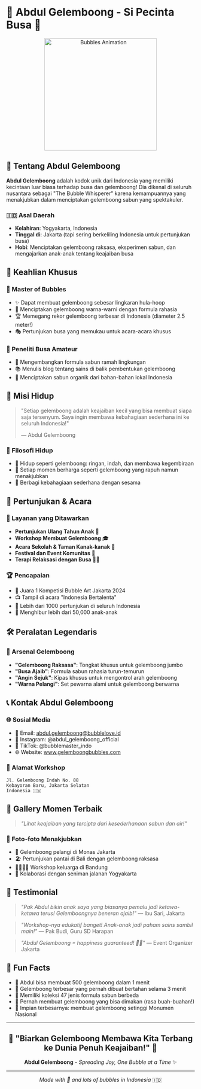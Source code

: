 # 🫧 Abdul Gelemboong - Si Pecinta Busa 🫧

<div align="center">
  <img src="https://media.giphy.com/media/3o7TKB3oifq46DDhOE/giphy.gif" width="300" alt="Bubbles Animation">
</div>

## 👋 Tentang Abdul Gelemboong

**Abdul Gelemboong** adalah kodok unik dari Indonesia yang memiliki kecintaan luar biasa terhadap busa dan gelemboong! Dia dikenal di seluruh nusantara sebagai "The Bubble Whisperer" karena kemampuannya yang menakjubkan dalam menciptakan gelemboong sabun yang spektakuler.

### 🇮🇩 Asal Daerah
- **Kelahiran**: Yogyakarta, Indonesia
- **Tinggal di**: Jakarta (tapi sering berkeliling Indonesia untuk pertunjukan busa)
- **Hobi**: Menciptakan gelemboong raksasa, eksperimen sabun, dan mengajarkan anak-anak tentang keajaiban busa

## 🎪 Keahlian Khusus

### 🌟 Master of Bubbles
- ✨ Dapat membuat gelemboong sebesar lingkaran hula-hoop
- 🎨 Menciptakan gelemboong warna-warni dengan formula rahasia
- 🏆 Memegang rekor gelemboong terbesar di Indonesia (diameter 2.5 meter!)
- 🎭 Pertunjukan busa yang memukau untuk acara-acara khusus

### 🧪 Peneliti Busa Amateur
- 🔬 Mengembangkan formula sabun ramah lingkungan
- 📚 Menulis blog tentang sains di balik pembentukan gelemboong
- 🌱 Menciptakan sabun organik dari bahan-bahan lokal Indonesia

## 🎯 Misi Hidup

> "Setiap gelemboong adalah keajaiban kecil yang bisa membuat siapa saja tersenyum. Saya ingin membawa kebahagiaan sederhana ini ke seluruh Indonesia!" 
> 
> — Abdul Gelemboong

### 📖 Filosofi Hidup
- 🌈 Hidup seperti gelemboong: ringan, indah, dan membawa kegembiraan
- 💫 Setiap momen berharga seperti gelemboong yang rapuh namun menakjubkan
- 🤝 Berbagi kebahagiaan sederhana dengan sesama

## 🎪 Pertunjukan & Acara

### 🎉 Layanan yang Ditawarkan
- **Pertunjukan Ulang Tahun Anak** 🎂
- **Workshop Membuat Gelemboong** 🎓
- **Acara Sekolah & Taman Kanak-kanak** 🏫
- **Festival dan Event Komunitas** 🎊
- **Terapi Relaksasi dengan Busa** 🧘‍♂️

### 🏆 Pencapaian
- 🥇 Juara 1 Kompetisi Bubble Art Jakarta 2024
- 📺 Tampil di acara "Indonesia Bertalenta" 
- 🎪 Lebih dari 1000 pertunjukan di seluruh Indonesia
- 👶 Menghibur lebih dari 50,000 anak-anak

## 🛠️ Peralatan Legendaris

### 🎯 Arsenal Gelemboong
- **"Gelemboong Raksasa"**: Tongkat khusus untuk gelemboong jumbo
- **"Busa Ajaib"**: Formula sabun rahasia turun-temurun
- **"Angin Sejuk"**: Kipas khusus untuk mengontrol arah gelemboong
- **"Warna Pelangi"**: Set pewarna alami untuk gelemboong berwarna

## 📞 Kontak Abdul Gelemboong

### 🌐 Sosial Media
- 📧 Email: abdul.gelemboong@bubblelove.id
- 📱 Instagram: @abdul_gelemboong_official
- 🎵 TikTok: @bubblemaster_indo
- 🌐 Website: www.gelemboongbubbles.com

### 📍 Alamat Workshop
```
Jl. Gelemboong Indah No. 88
Kebayoran Baru, Jakarta Selatan
Indonesia 🇮🇩
```

## 🎨 Gallery Momen Terbaik

> *"Lihat keajaiban yang tercipta dari kesederhanaan sabun dan air!"*

### 📸 Foto-foto Menakjubkan
- 🌈 Gelemboong pelangi di Monas Jakarta
- 🏖️ Pertunjukan pantai di Bali dengan gelemboong raksasa
- 👨‍👩‍👧‍👦 Workshop keluarga di Bandung
- 🎪 Kolaborasi dengan seniman jalanan Yogyakarta

## 💝 Testimonial

> *"Pak Abdul bikin anak saya yang biasanya pemalu jadi ketawa-ketawa terus! Gelemboongnya beneran ajaib!"* 
> — Ibu Sari, Jakarta

> *"Workshop-nya edukatif banget! Anak-anak jadi paham sains sambil main!"* 
> — Pak Budi, Guru SD Harapan

> *"Abdul Gelemboong = happiness guaranteed! 🫧✨"* 
> — Event Organizer Jakarta

## 🌟 Fun Facts

- 🎯 Abdul bisa membuat 500 gelemboong dalam 1 menit
- 🌙 Gelemboong terbesar yang pernah dibuat bertahan selama 3 menit
- 🎨 Memiliki koleksi 47 jenis formula sabun berbeda
- 🐛 Pernah membuat gelemboong yang bisa dimakan (rasa buah-buahan!)
- 🎪 Impian terbesarnya: membuat gelemboong setinggi Monumen Nasional

---

<div align="center">
  
## 🫧 "Biarkan Gelemboong Membawa Kita Terbang ke Dunia Penuh Keajaiban!" 🫧

**Abdul Gelemboong** - *Spreading Joy, One Bubble at a Time* ✨

---

*Made with 💙 and lots of bubbles in Indonesia* 🇮🇩

</div>
